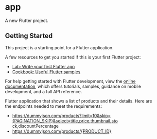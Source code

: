 # app

A new Flutter project.

## Getting Started

This project is a starting point for a Flutter application.

A few resources to get you started if this is your first Flutter project:

- [Lab: Write your first Flutter app](https://docs.flutter.dev/get-started/codelab)
- [Cookbook: Useful Flutter samples](https://docs.flutter.dev/cookbook)

For help getting started with Flutter development, view the
[online documentation](https://docs.flutter.dev/), which offers tutorials,
samples, guidance on mobile development, and a full API reference.

Flutter application that shows a list of products and their details. Here are the endpoints
needed to meet the requirements:
 - https://dummyjson.com/products?limit=10&skip={PAGINATION_SKIP}&select=title,price,thumbnail,sto
ck,discountPercentage
 - https://dummyjson.com/products/{PRODUCT_ID}
